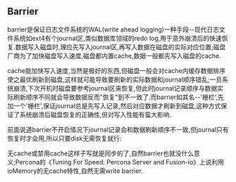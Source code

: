 ## Barrier

barrier是保证日志文件系统的WAL(write ahead logging)一种手段--现代日志文件系统如ext4有个journal区,类似数据库领域的redo log,用于意外崩溃后的快速恢复.数据写入磁盘时,理应先写入journal区,再写入数据在磁盘的实际对应位置;磁盘厂商为了加快磁盘写入速度,磁盘都内置cache,数据一般都先写入磁盘的cache.

cache能加快写入速度,当然是极好的东西,但磁盘一般会对cache内缓存数据排序使之最优刷新到磁盘,这样就可能导致要刷新的实际数据和journal顺序错乱;一旦系统崩溃,下次开机时磁盘要参考journal区来恢复,但此时journal记录顺序与数据实际刷新顺序不同就会导致数据反而"恢复"到不一致了.而barrier如其名--'栅栏',先加一个'栅栏',保证journal总是先写入记录,然后对应数据才刷新到磁盘,这种方式保证了系统崩溃后磁盘恢复的正确性,但对写入性能有蛮大影响.

前面说道barrier不开启情况下journal记录会和数据刷新顺序不一致,但journal只有恢复时才会用,所以只要disk无需恢复就行:

无cache或禁用cache这样子写就是同步的了,自然barrier也就没什么意义;Percona的《Tuning For Speed: Percona Server and Fusion-io》上说利用ioMemory的无cache特性,自然无需write barrier.

